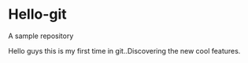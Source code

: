 # Hello-git
A sample repository

Hello guys this is my first time in git..Discovering the new cool features.
